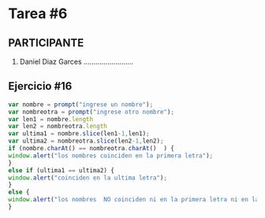 # Tarea #6

## PARTICIPANTE
1. Daniel Diaz Garces .........................

## Ejercicio #16

```javascript
var nombre = prompt("ingrese un nombre");
var nombreotra = prompt("ingrese otro nombre");
var len1 = nombre.length
var len2 = nombreotra.length
var ultima1 = nombre.slice(len1-1,len1);
var ultima2 = nombreotra.slice(len2-1,len2);
if (nombre.charAt() == nombreotra.charAt()  ) {
window.alert("los nombres coinciden en la primera letra");
}
else if (ultima1 == ultima2) {
window.alert("coinciden en la ultima letra");
}
else {
window.alert("los nombres  NO coinciden ni en la primera letra ni en la ultima");
}
```